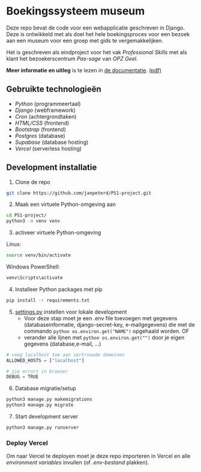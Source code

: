 # Boekingssysteem museum

Deze repo bevat de code voor een webapplicatie geschreven in Django. Deze is ontwikkeld met als doel het hele boekingsproces voor een bezoek aan een museum voor een groep met gids te vergemakkelijken.

Het is geschreven als eindproject voor het vak _Professional Skills_ met als klant het bezoekerscentrum _Pas-sage_ van _OPZ Geel_.

**Meer informatie en uitleg** is te lezen in [de documentatie](./documentatie/documentatie.md). [(pdf)](./documentatie/documentatie.pdf)

## Gebruikte technologieën

- _Python_ (programmeertaal)
- _Django_ (webframework)
- _Cron_ (achtergrondtaken)
- _HTML/CSS_ (frontend)
- _Bootstrap_ (frontend)
- _Postgres_ (database)
- _Supabase_ (database hosting)
- _Vercel_ (serverless hosting)

## Development installatie

1. Clone de repo

```bash
git clone https://github.com/janpeterd/PS1-project.git

```

2. Maak een virtuele Python-omgeving aan

```bash
cd PS1-project/
python3 -m venv venv
```

3. activeer virtuele Python-omgeving

Linux:

```bash
source venv/bin/activate
```

Windows PowerShell:

```powershell
venv\Scripts\activate
```

4. Installeer Python packages met pip

```bash
pip install -r requirements.txt
```

5. [settings.py](./djangoProject/settings.py) instellen voor lokale development
   - Voor deze stap moet je een .env file toevoegen met gegevens (databaseinformatie, django-secret-key, e-mailgegevens) die met de commando `python os.environ.get("NAME")` opgehaald worden.
     OF
   - verander alle lijnen met `python os.environ.get("")` door je eigen gegevens (database,e-mail, ...)

```python
# voeg localhost toe aan vertrouwde domeinen
ALLOWED_HOSTS = ["localhost"]

# zie errors in browser
DEBUG = TRUE
```

6. Database migratie/setup

```bash
python3 manage.py makemigrations
python3 manage.py migrate

```

7. Start development server

```bash
python3 manage.py runserver
```

### Deploy Vercel

Om naar Vercel te deployen moet je deze repo importeren in Vercel en alle _environment variables_ invullen (of _.env-bestand_ plakken).
